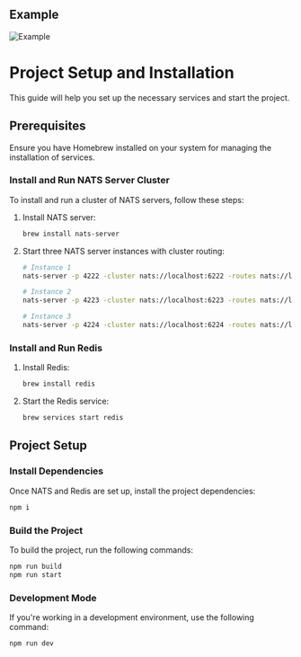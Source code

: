 ## Example
![Example](https://github.com/tufanYavas/unity-chat-sdk/blob/main/video.gif?raw=true)


# Project Setup and Installation

This guide will help you set up the necessary services and start the project.

## Prerequisites

Ensure you have Homebrew installed on your system for managing the installation of services.

### Install and Run NATS Server Cluster

To install and run a cluster of NATS servers, follow these steps:

1. Install NATS server:
    ```bash
    brew install nats-server
    ```

2. Start three NATS server instances with cluster routing:

    ```bash
    # Instance 1
    nats-server -p 4222 -cluster nats://localhost:6222 -routes nats://localhost:6223,nats://localhost:6224
    
    # Instance 2
    nats-server -p 4223 -cluster nats://localhost:6223 -routes nats://localhost:6222,nats://localhost:6224
    
    # Instance 3
    nats-server -p 4224 -cluster nats://localhost:6224 -routes nats://localhost:6222,nats://localhost:6223
    ```

### Install and Run Redis

1. Install Redis:
    ```bash
    brew install redis
    ```

2. Start the Redis service:
    ```bash
    brew services start redis
    ```

## Project Setup

### Install Dependencies

Once NATS and Redis are set up, install the project dependencies:

```bash
npm i
```

### Build the Project

To build the project, run the following commands:

```bash
npm run build
npm run start
```

### Development Mode

If you're working in a development environment, use the following command:

```bash
npm run dev
```
